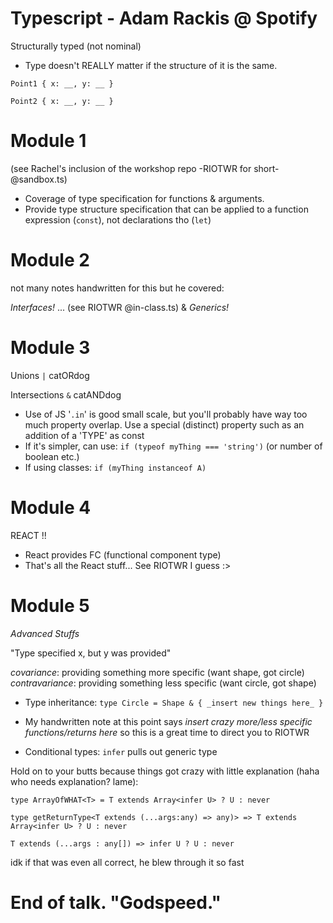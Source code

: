 # Typescript - Adam Rackis @ Spotify

Structurally typed (not nominal)
- Type doesn't REALLY matter if the structure of it is the same.

`Point1 {
 x: __,
 y: __
}`

`Point2 {
 x: __,
 y: __
}`

# Module 1

(see Rachel's inclusion of the workshop repo -RIOTWR for short- @sandbox.ts)
- Coverage of type specification for functions & arguments.
- Provide type structure specification that can be applied to a function expression (`const`), not declarations tho (`let`)

# Module 2

not many notes handwritten for this but he covered:

_Interfaces!_
... (see RIOTWR @in-class.ts)
& _Generics!_

# Module 3

Unions          `|`     catORdog

Intersections   `&`     catANDdog

- Use of JS '`.in`' is good small scale, but you'll probably have way too much property overlap. Use a special (distinct)
property such as an addition of a 'TYPE' as const
- If it's simpler, can use:
`if (typeof myThing === 'string')` (or number of boolean etc.)
- If using classes:
`if (myThing instanceof A)`

# Module 4

REACT !!

- React provides FC (functional component type)
- That's all the React stuff... See RIOTWR I guess :>

# Module 5

_Advanced Stuffs_

"Type specified x, but y was provided"

_covariance_: providing something more specific (want shape, got circle)
_contravariance_: providing something less specific (want circle, got shape)

- Type inheritance:
`type Circle = Shape & { _insert new things here_ }`

- My handwritten note at this point says *_insert crazy more/less specific functions/returns here_* so this is a
great time to direct you to RIOTWR
- Conditional types:
`infer` pulls out generic type

Hold on to your butts because things got crazy with little explanation (haha who needs explanation? lame):

`type ArrayOfWHAT<T> = T extends Array<infer U> ? U : never`

`type getReturnType<T extends (...args:any) => any)> => T extends Array<infer U> ? U : never`

`T extends (...args : any[]) => infer U ? U : never`

idk if that was even all correct, he blew through it so fast

# End of talk. "Godspeed."